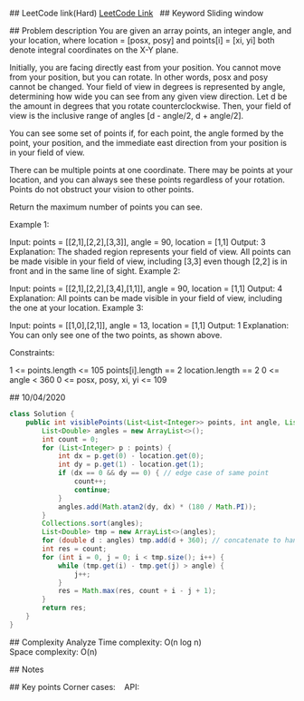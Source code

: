## LeetCode link(Hard)
[LeetCode Link](https://leetcode.com/problems/maximum-number-of-visible-points/)
 
## Keyword
Sliding window

## Problem description
You are given an array points, an integer angle, and your location, where location = [posx, posy] and points[i] = [xi, yi] both denote integral coordinates on the X-Y plane.

Initially, you are facing directly east from your position. You cannot move from your position, but you can rotate. In other words, posx and posy cannot be changed. Your field of view in degrees is represented by angle, determining how wide you can see from any given view direction. Let d be the amount in degrees that you rotate counterclockwise. Then, your field of view is the inclusive range of angles [d - angle/2, d + angle/2].


You can see some set of points if, for each point, the angle formed by the point, your position, and the immediate east direction from your position is in your field of view.

There can be multiple points at one coordinate. There may be points at your location, and you can always see these points regardless of your rotation. Points do not obstruct your vision to other points.

Return the maximum number of points you can see.

 

Example 1:


Input: points = [[2,1],[2,2],[3,3]], angle = 90, location = [1,1]
Output: 3
Explanation: The shaded region represents your field of view. All points can be made visible in your field of view, including [3,3] even though [2,2] is in front and in the same line of sight.
Example 2:

Input: points = [[2,1],[2,2],[3,4],[1,1]], angle = 90, location = [1,1]
Output: 4
Explanation: All points can be made visible in your field of view, including the one at your location.
Example 3:


Input: points = [[1,0],[2,1]], angle = 13, location = [1,1]
Output: 1
Explanation: You can only see one of the two points, as shown above.
 

Constraints:

1 <= points.length <= 105
points[i].length == 2
location.length == 2
0 <= angle < 360
0 <= posx, posy, xi, yi <= 109

## 10/04/2020
```java
class Solution {
    public int visiblePoints(List<List<Integer>> points, int angle, List<Integer> location) {
        List<Double> angles = new ArrayList<>();
        int count = 0;
        for (List<Integer> p : points) {
            int dx = p.get(0) - location.get(0);
            int dy = p.get(1) - location.get(1);
            if (dx == 0 && dy == 0) { // edge case of same point
                count++;
                continue;
            } 
            angles.add(Math.atan2(dy, dx) * (180 / Math.PI));
        }
        Collections.sort(angles);
        List<Double> tmp = new ArrayList<>(angles);
        for (double d : angles) tmp.add(d + 360); // concatenate to handle edge case
        int res = count;
        for (int i = 0, j = 0; i < tmp.size(); i++) {
            while (tmp.get(i) - tmp.get(j) > angle) {
                j++;
            }
            res = Math.max(res, count + i - j + 1);
        }
        return res;
    }
}
```

## Complexity Analyze
Time complexity: O(n log n)  
Space complexity: O(n)

## Notes
  

## Key points
Corner cases:   
API: